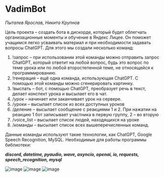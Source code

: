 # **VadimBot**


_Пыталев Ярослав, Никита Крупнов_


  Цель проекта – создать бота в дискорде, который будет облегчать организационные моменты и обучение в Яндекс Лицее. Он поможет учащимся легко усваивать материал и при необходимости задавать вопросы ChatGPT.
Для этого мы создали несколько команд:
1.	!запрос – при использовании этой команды можно отправить запрос ChatGPT, который ответит на любой вопрос, будь это вопрос по теме урока или по любой второстепенной теме, не относящейся к программированию.
2.	!генерация – ещё одна команда, использующая ChatGPT. С помощью этой команды можно сгенерировать картинку.
3.	!выслать – бот, с помощью ChatGPT, преобразует речь в текст, делает конспект урока и высылает его в чат.
4.	/урок – начинает или заканчивает урок на сервере.
5.	/уроки – высылает список из всех доступных уроков
6.	/деление – высылает сообщение с реакциями 1 и 2. При нажатии на реакцию 1 бот записывает участника в первую группу, 2 – во вторую
7.	/voice_list – высылает список людей, находящихся на уроке
8.	/команды – высылает список всех вышеперечисленных команд.


  Данные команды используют такие технологии, как ChatGPT, Google Speech Recognition, MySQL. Необходимые для работы программы библиотеки:

  
**_discord, datetime, pyaudio, wave, asyncio, openai, io, requests, speech_recognition, mysql_**


![image](https://github.com/yaroslavvvpy/VadimBot/assets/132778867/a3804ac8-06c9-4729-8aa9-1779e30dee7a)
![image](https://github.com/yaroslavvvpy/VadimBot/assets/132778867/007005f0-1302-4fd1-995d-02e851dde125)
![image](https://github.com/yaroslavvvpy/VadimBot/assets/132778867/4ece8649-fbd3-4663-9a98-b8a2c13b8985)

